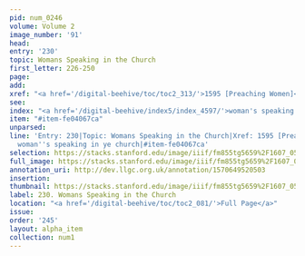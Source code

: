 ```yaml
---
pid: num_0246
volume: Volume 2
image_number: '91'
head: 
entry: '230'
topic: Womans Speaking in the Church
first_letter: 226-250
page: 
add: 
xref: "<a href='/digital-beehive/toc/toc2_313/'>1595 [Preaching Women]</a>"
see: 
index: "<a href='/digital-beehive/index5/index_4597/'>woman's speaking in ye Church</a>"
item: "#item-fe04067ca"
unparsed: 
line: 'Entry: 230|Topic: Womans Speaking in the Church|Xref: 1595 [Preaching Women]|Index:
  woman''s speaking in ye church|#item-fe04067ca'
selection: https://stacks.stanford.edu/image/iiif/fm855tg5659%2F1607_0558/313,4033,3049,1022/full/0/default.jpg
full_image: https://stacks.stanford.edu/image/iiif/fm855tg5659%2F1607_0558/full/full/0/default.jpg
annotation_uri: http://dev.llgc.org.uk/annotation/1570649520503
insertion: 
thumbnail: https://stacks.stanford.edu/image/iiif/fm855tg5659%2F1607_0558/313,4033,600,180/250,/0/default.jpg
label: 230. Womans Speaking in the Church
location: "<a href='/digital-beehive/toc/toc2_081/'>Full Page</a>"
issue: 
order: '245'
layout: alpha_item
collection: num1
---
```

